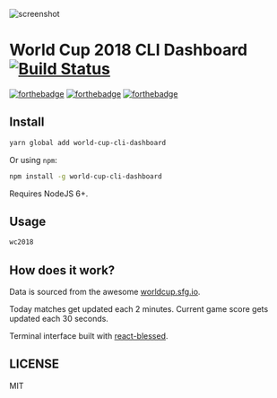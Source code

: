 ![screenshot](https://raw.githubusercontent.com/cedricblondeau/world-cup-2018-cli-dashboard/master/screenshot.jpg)

# World Cup 2018 CLI Dashboard [![Build Status](https://travis-ci.org/cedricblondeau/world-cup-2018-cli-dashboard.svg?branch=master)](https://travis-ci.org/cedricblondeau/world-cup-2018-cli-dashboard)

[![forthebadge](https://forthebadge.com/images/badges/built-with-love.svg)](https://forthebadge.com) [![forthebadge](https://forthebadge.com/images/badges/kinda-sfw.svg)](https://forthebadge.com) [![forthebadge](https://forthebadge.com/images/badges/uses-js.svg)](https://forthebadge.com)

## Install

```bash
yarn global add world-cup-cli-dashboard
```

Or using `npm`:

```bash
npm install -g world-cup-cli-dashboard
```

Requires NodeJS 6+.

## Usage

```bash
wc2018
```

## How does it work?

Data is sourced from the awesome [worldcup.sfg.io](http://worldcup.sfg.io/).

Today matches get updated each 2 minutes. Current game score gets updated each 30 seconds.

Terminal interface built with [react-blessed](https://github.com/Yomguithereal/react-blessed).

## LICENSE

MIT
